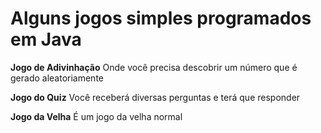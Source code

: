 <h1>Alguns jogos simples programados em Java</h1>

 **Jogo de Adivinhação**
Onde você precisa descobrir um número que é gerado aleatoriamente

 **Jogo do Quiz**
Você receberá diversas perguntas e terá que responder

 **Jogo da Velha**
É um jogo da velha normal
